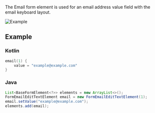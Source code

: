 The Email form element is used for an email address value field with the email keyboard layout.

![Example](../../images/Email.PNG)

## Example

### Kotlin

```kotlin
email(1) {
    value = "example@example.com"
}
```

### Java

```java
List<BaseFormElement<?>> elements = new ArrayList<>();
FormEmailEditTextElement email = new FormEmailEditTextElement(1);
email.setValue("example@example.com");
elements.add(email);
```
